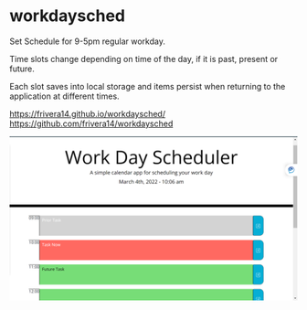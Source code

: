 # workdaysched

Set Schedule for 9-5pm regular workday.

Time slots change depending on time of the day, if it is past, present or future. 

Each slot saves into local storage and items persist when returning to the application at different times. 

https://frivera14.github.io/workdaysched/
https://github.com/frivera14/workdaysched


![schedule](Capture.PNG "schedule")
